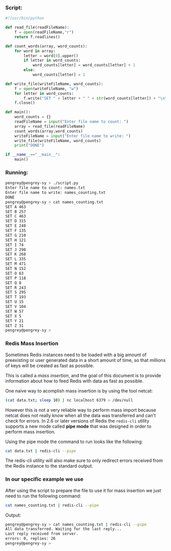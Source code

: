 ### Script:

```python
#!/usr/bin/python

def read_file(readFileName):
    f = open(readFileName,"r")
    return f.readlines()

def count_words(array, word_counts):
    for word in array:
        letter = word[0].upper()
        if letter in word_counts:
            word_counts[letter] = word_counts[letter] + 1
        else:
            word_counts[letter] = 1

def write_file(writeFileName, word_counts):
    f = open(writeFileName, "w")
    for letter in word_counts:
        f.write("SET " + letter + " " + str(word_counts[letter]) + "\n")
    f.close()

def main():
    word_counts = {}
    readFileName = input("Enter file name to count: ")
    array = read_file(readFileName)
    count_words(array,word_counts)
    writeFileName = input("Enter file name to write: ")
    write_file(writeFileName, word_counts)
    print("DONE")

if __name__=="__main__":
    main()
```

### Running:

```bash
pengrey@pengrey-sy > ./script.py
Enter file name to count: names.txt
Enter file name to write: names_counting.txt
DONE
pengrey@pengrey-sy > cat names_counting.txt 
SET A 463
SET B 257
SET C 463
SET D 315
SET E 248
SET F 135
SET G 210
SET H 121
SET I 74
SET J 290
SET K 268
SET L 335
SET M 471
SET N 152
SET O 63
SET P 118
SET Q 8
SET R 243
SET S 295
SET T 193
SET U 15
SET V 104
SET W 57
SET X 5
SET Y 21
SET Z 31
pengrey@pengrey-sy >
```

### Redis Mass Insertion

Sometimes Redis instances need to be loaded with a big amount of preexisting or user generated data in a short amount of time, so that millions of keys will be created as fast as possible.

This is called a *mass insertion*, and the goal of this document is to provide information about how to feed Redis with data as fast as possible.

One naive way to acomplish mass insertion is by using the tool netcat:

```bash
(cat data.txt; sleep 10) | nc localhost 6379 > /dev/null
```

However this is not a very reliable way to perform mass import because netcat does not really know when all the data was transferred and can't check for errors. In 2.6 or later versions of Redis the `redis-cli` utility supports a new mode called **pipe mode** that was designed in order to perform mass insertion.

Using the pipe mode the command to run looks like the following:

```bash
cat data.txt | redis-cli --pipe
```

The redis-cli utility will also make sure to only redirect errors received from the Redis instance to the standard output.

### In our specific example we use

After using the script to prepare the file to use it for mass insertion we just need to run the following command:

```bash
cat names_counting.txt | redis-cli --pipe
```

Output:

```bash
pengrey@pengrey-sy > cat names_counting.txt | redis-cli --pipe
All data transferred. Waiting for the last reply...
Last reply received from server.
errors: 0, replies: 26
pengrey@pengrey-sy >
```
